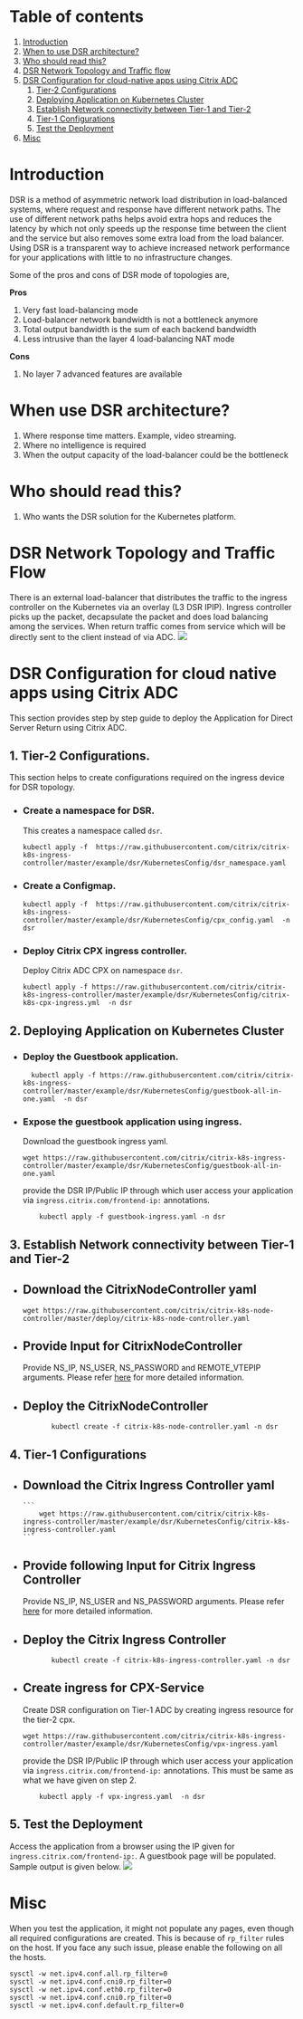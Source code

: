 # Table of contents
1. [Introduction](#introduction)
2. [When to use DSR architecture?](#when)
3. [Who should read this?](#who)
4. [DSR Network Topology and Traffic flow](#topology)
5. [DSR Configuration for cloud-native apps using Citrix ADC](#conf)
	1. [Tier-2 Configurations](#ingress)
	2. [Deploying Application on Kubernetes Cluster](#application)
	3. [Establish Network connectivity between Tier-1 and Tier-2](#cnc)
	4. [Tier-1 Configurations](#adc)
	5. [Test the Deployment](#test)
6. [Misc](#misc)

# **Introduction**
DSR is a method  of asymmetric network load distribution in load-balanced systems, where request and response have different network paths.
The use of different network paths helps avoid extra hops and reduces the latency by which not only speeds up the response time between the client and the service but also removes some extra load from the load balancer. Using DSR is a transparent way to achieve increased network performance for your applications with little to no infrastructure changes.

Some of the pros and cons of DSR mode of topologies are,

**Pros**

1. Very fast load-balancing mode
2. Load-balancer network bandwidth is not a bottleneck anymore
3. Total output bandwidth is the sum of each backend bandwidth
4. Less intrusive than the layer 4 load-balancing NAT mode

**Cons**

1. No layer 7 advanced features are available

<a name="when"></a>
# **When use DSR architecture?**

1. Where response time matters. Example, video streaming.
2. Where no intelligence is required
3. When the output capacity of the load-balancer could be the bottleneck

<a name="who"></a>
# **Who should read this?**

1. Who wants the DSR solution for the Kubernetes platform.

<a name="topology"></a>
# **DSR Network Topology and Traffic Flow**

There is an external load-balancer that distributes the traffic to the ingress controller on the Kubernetes via an overlay (L3 DSR IPIP). Ingress controller picks up the packet, decapsulate the packet and does load balancing among the services. When return traffic comes from service which will be directly sent to the client instead of via ADC.
![](./images/DSR_Traffic_FLow.png)

<a name="conf"></a>
# **DSR Configuration for cloud native apps using Citrix ADC**

This section provides step by step guide to deploy the Application for Direct Server Return using Citrix ADC.

<a name="ingress"></a>
## **1. Tier-2 Configurations.**

This section helps to create configurations required on the ingress device for DSR topology.

- ### **Create a namespace  for DSR.**

	This creates a namespace called ```dsr```.

	```
	kubectl apply -f  https://raw.githubusercontent.com/citrix/citrix-k8s-ingress-controller/master/example/dsr/KubernetesConfig/dsr_namespace.yaml
	```

- ### **Create a Configmap.**

	```
	kubectl apply -f  https://raw.githubusercontent.com/citrix/citrix-k8s-ingress-controller/master/example/dsr/KubernetesConfig/cpx_config.yaml  -n dsr
	```

- ### **Deploy Citrix CPX ingress controller.**

	Deploy Citrix ADC CPX on namespace ```dsr```.
	```
	kubectl apply -f https://raw.githubusercontent.com/citrix/citrix-k8s-ingress-controller/master/example/dsr/KubernetesConfig/citrix-k8s-cpx-ingress.yml  -n dsr
	```

<a name="application"></a>
## **2. Deploying Application on Kubernetes Cluster**

- ### **Deploy the Guestbook application.**

	```
	  kubectl apply -f https://raw.githubusercontent.com/citrix/citrix-k8s-ingress-controller/master/example/dsr/KubernetesConfig/guestbook-all-in-one.yaml  -n dsr 
	```
- ### **Expose the guestbook application using ingress.**

	Download the guestbook ingress yaml.
	```
	wget https://raw.githubusercontent.com/citrix/citrix-k8s-ingress-controller/master/example/dsr/KubernetesConfig/guestbook-all-in-one.yaml
	```
	provide the DSR IP/Public IP through which user access your application via ```ingress.citrix.com/frontend-ip:``` annotations.
	```
     	kubectl apply -f guestbook-ingress.yaml -n dsr
	```

<a name="cnc"></a>
## **3. Establish Network connectivity between Tier-1 and Tier-2**

- ## **Download the CitrixNodeController yaml**
	```
	wget https://raw.githubusercontent.com/citrix/citrix-k8s-node-controller/master/deploy/citrix-k8s-node-controller.yaml
	```
- ## **Provide Input for CitrixNodeController**
	Provide NS_IP, NS_USER, NS_PASSWORD and REMOTE_VTEPIP arguments. Please refer [here](https://github.com/citrix/citrix-k8s-node-controller) for more detailed information.
- ## **Deploy the CitrixNodeController**
	```
           kubectl create -f citrix-k8s-node-controller.yaml -n dsr
	```

<a name="adc"></a>
## **4. Tier-1 Configurations**
   
- ## **Download the Citrix Ingress Controller yaml**

      ```
          wget https://raw.githubusercontent.com/citrix/citrix-k8s-ingress-controller/master/example/dsr/KubernetesConfig/citrix-k8s-ingress-controller.yaml
      ```

- ## **Provide following Input for Citrix Ingress Controller**

	Provide NS_IP, NS_USER and NS_PASSWORD arguments. Please refer [here](https://github.com/citrix/citrix-k8s-ingress-controller) for more detailed information.

- ## **Deploy the Citrix Ingress Controller**

	```
           kubectl create -f citrix-k8s-ingress-controller.yaml -n dsr
	```

- ## **Create ingress for CPX-Service**

   Create DSR configuration on Tier-1 ADC by creating ingress resource for the tier-2 cpx. 
	```
	wget https://raw.githubusercontent.com/citrix/citrix-k8s-ingress-controller/master/example/dsr/KubernetesConfig/vpx-ingress.yaml 
	```
	provide the DSR IP/Public IP through which user access your application via ```ingress.citrix.com/frontend-ip:``` annotations. This must be same as what we have given on step 2.
	```
     	kubectl apply -f vpx-ingress.yaml  -n dsr
	```

<a name="test"></a>
## **5. Test the Deployment**
Access the application from a browser using the IP given for ```ingress.citrix.com/frontend-ip:```. A guestbook page will be populated. Sample output is given below. 
![](./images/ApplicationOutput.png)

<a name="misc"></a>
# Misc
When you test the application, it might not populate any pages, even though all required configurations are created. This is because of ```rp_filter``` rules on the host. If you face any such issue, please enable the following on all the hosts.
```
sysctl -w net.ipv4.conf.all.rp_filter=0
sysctl -w net.ipv4.conf.cni0.rp_filter=0
sysctl -w net.ipv4.conf.eth0.rp_filter=0
sysctl -w net.ipv4.conf.cni0.rp_filter=0
sysctl -w net.ipv4.conf.default.rp_filter=0
```


